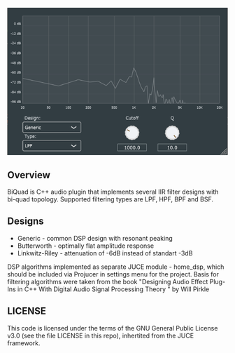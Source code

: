 ![gui](https://github.com/dimoncomon/BiQuad/blob/master/gui.png)

## Overview
BiQuad is C++ audio plugin that implements several IIR filter designs with bi-quad topology.
Supported filtering types are LPF, HPF, BPF and BSF.

## Designs
- Generic	 	- common DSP design with resonant peaking
- Butterworth 	- optimally flat amplitude response
- Linkwitz-Riley - attenuation of -6dB instead of standart -3dB

DSP algorithms implemented as separate JUCE module - home_dsp, which should be included via Projucer in settings menu for the project.
Basis for filtering algorithms were taken from the book "Designing Audio Effect Plug-Ins in C++ With Digital Audio Signal Processing Theory " by Will Pirkle

## LICENSE
This code is licensed under the terms of the GNU General Public License v3.0 (see the file LICENSE in this repo), inhertited from the JUCE framework. 
